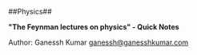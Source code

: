 ##Physics##

__"The Feynman lectures on physics" - Quick Notes__  

Author: Ganessh Kumar [ganessh@ganesshkumar.com]()
